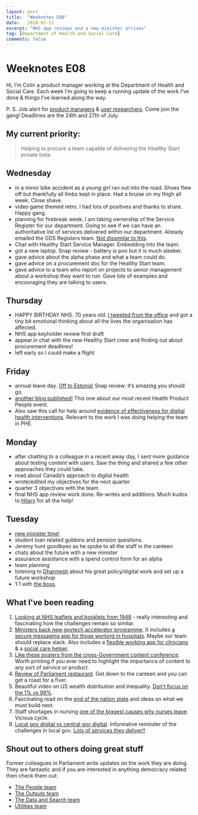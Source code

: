 ```yaml
---
layout: post
title:  "Weeknotes E08"
date:   2018-07-11
excerpt: "NHS app reviews and a new minister arrives"
tag: [Department of Health and Social Care]
comments: false
---
```


# Weeknotes E08
Hi, I’m Colin a product manager working at the Department of Health and Social Care. Each week I’m going to keep a running update of the work I’ve done & things I’ve learned along the way.

P. S. Job alert for [product managers](https://www.civilservicejobs.service.gov.uk/csr/jobs.cgi?jcode=1588889) & [user researchers](https://www.civilservicejobs.service.gov.uk/csr/jobs.cgi?jcode=1588890). Come join the gang! Deadlines are the 24th and 27th of July.

## My current priority:
> Helping to procure a team capable of delivering the Healthy Start private beta.

## Wednesday
- in a minor bike accident as a young girl ran out into the road. Shoes flew off but thankfully all limbs kept in place. Had a bruise on my thigh all week. Close shave.
- video game themed retro. I had lots of positives and thanks to share. Happy gang.
- planning for firebreak week. I am taking ownership of the Service Register for our department. Going to see if we can have an authoritative list of services delivered within our department. Already emailed the GDS Registers team. [Not dissimilar to this](https://hodigital.blog.gov.uk/2018/06/07/creating-a-list-of-services/). 
- Chat with Healthy Start Service Manager. Embedding into the team.
- got a new laptop. Snap review - battery is poo but it is much sleeker.
- gave advice about the alpha phase and what a team could do.
- gave advice on a procurement doc for the Healthy Start team.
- gave advice to a team who report on projects to senior management about a workshop they want to run. Gave lots of examples and encouraging they are talking to users.

## Thursday
- HAPPY BIRTHDAY NHS. 70 years old. [I tweeted from the office](https://twitter.com/ColinPattinson/status/1014776631162998784) and got a tiny bit emotional thinking about all the lives the organisation has affected.
- NHS app keyholder review first draft 
- appear.in chat with the new Healthy Start crew and finding out about procurement deadlines!
- left early so I could make a flight

## Friday
- annual leave day. [Off to Estonia!](https://twitter.com/ColinPattinson/status/1015160799713808384) Snap review: it’s amazing you should go.
- [another blog published!](https://digitalhealth.blog.gov.uk/2018/07/06/health-product-people-how-to-run-a-successful-alpha/) This one about our most recent Health Product People event.
- Also saw this call for help around [evidence of effectiveness for digital health interventions](http://transformation.blog.nhs.uk/evidence-for-effectiveness-in-digital-health-innovations). Relevant to the work I was doing helping the team in PHE.

## Monday
- after chatting to a colleague in a recent away day, I sent more guidance about testing content with users. Saw the thing and shared a few other approaches they could take.
- read about Canada’s approach to digital health
- wrote/edited my objectives for the next quarter
- quarter 3 objectives with the team
- final NHS app review work done. Re-writes and additions. Much kudos to [Hilary](https://twitter.com/hiralyhall?lang=en) for all the help!

## Tuesday
- [new minister time!](https://twitter.com/MattHancock/status/1016414333830561793)
- student loan related gubbins and pension questions. 
- Jeremy hunt goodbyes as he spoke to all the staff in the canteen
- chats about the future with a new minister
- assurance assistance with a spend control form for an alpha
- team planning
- listening to [Dharmesh](https://twitter.com/dharmz23?lang=en) about his great policy/digital work and set up a future workshop
- 1:1 with [the boss](https://twitter.com/NayeemaC?lang=en).

## What I've been reading
1. [Looking at NHS leaflets and booklets from 1948](https://blog.mattedgar.com/2018/07/01/5-july-1948-a-chance-and-a-challenge/) - really interesting and fascinating how the challenges remain so similar.
2. [Ministers back new govtech accelerator programme](http://www.ukauthority.com/news/8353/ministers-back-new-govtech-accelerator-programme). It includes [a secure messaging app for those working in hospitals](https://forwardhealth.co/). Maybe our team should replace slack. Also includes a [flexible working app for clinicians](http://locumtap.com/) & a [social care helper](http://kraydel.com/).
3. [Like these posters from the cross-Government content conference](https://drive.google.com/file/d/1oRPg8oVbdf4h07iS0bSlX4QVT4GSPl9C/view). Worth printing if you ever need to highlight the importance of content to any sort of service or product.
4. [Review of Parliament restaurant](https://www.theguardian.com/lifeandstyle/2018/jul/01/house-of-commons-london-a-nasty-taste-in-my-mouth-restaurant-review). Get down to the canteen and you can get a roast for a fiver.
5. Beautiful video on US wealth distribution and inequality. [Don’t focus on the 1% vs 99%](https://www.youtube.com/watch?time_continue=179&v=hb28kAavh0M).
6. Fascinating read on the [end of the nation state](https://www.theguardian.com/news/2018/apr/05/demise-of-the-nation-state-rana-dasgupta) and ideas on what we must build next.
7. Staff shortages in nursing [one of the biggest causes why nurses leave](https://www.independent.co.uk/news/health/nurse-nhs-staff-patients-paperwork-bureaucracy-healthcare-funding-crisis-a8347611.html). Vicious cycle.
8. [Local gov digital vs central gov digital](http://philrumens.blogspot.com/2018/03/a-rough-guide-to-central-vs-local.html?m=1). Informative reminder of the challenges in local gov. [Lots of services they deliver!!](https://standards.esd.org.uk/?uri=list%2FenglishAndWelshServices&tab=children)

## Shout out to others doing great stuff
Former colleagues in Parliament write updates on the work they are doing. They are fantastic and if you are interested in anything democracy related then check them out:
- [The People team](https://ukparliament.github.io/sprintnotes.people/)
- [The Outputs team](https://ukparliament.github.io/sprintnotes.outputs/)
- [The Data and Search team](https://ukparliament.github.io/weeknotes.data-search/)
- [Utilities team](https://medium.com/@gemmarogers1)
